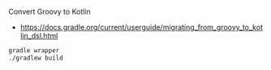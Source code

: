 Convert Groovy to Kotlin

- https://docs.gradle.org/current/userguide/migrating_from_groovy_to_kotlin_dsl.html

```bash
gradle wrapper
./gradlew build
```
